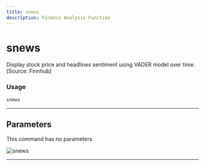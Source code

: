 ```yaml
---
title: snews
description: Finance Analysis Function
---
```


# snews

Display stock price and headlines sentiment using VADER model over time. [Source: Finnhub]

### Usage

```python
snews
```

---

## Parameters

This command has no parameters


![snews](https://user-images.githubusercontent.com/25267873/156584514-33c2cd52-4763-43cd-8a53-4118b8615450.png)

---
